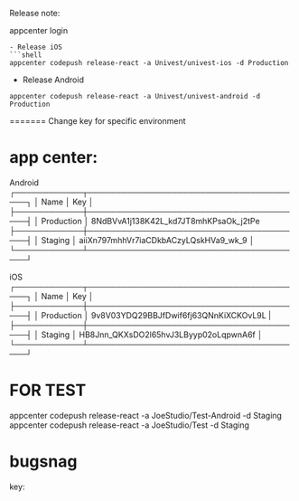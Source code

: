 Release note:

appcenter login

```
- Release iOS
```shell
appcenter codepush release-react -a Univest/univest-ios -d Production
```

- Release Android
```shell
appcenter codepush release-react -a Univest/univest-android -d Production
```

=======
Change key for specific environment
# app center: 

Android
┌────────────┬───────────────────────────────────────┐
│ Name       │ Key                                   │
├────────────┼───────────────────────────────────────┤
│ Production │ 8NdBVvA1j138K42L_kd7JT8mhKPsaOk_j2tPe
├────────────┼───────────────────────────────────────┤
│ Staging    │ aiiXn797mhhVr7iaCDkbACzyLQskHVa9_wk_9 │
└────────────┴───────────────────────────────────────┘

iOS
┌────────────┬───────────────────────────────────────┐
│ Name       │ Key                                   │
├────────────┼───────────────────────────────────────┤
│ Production │ 9v8V03YDQ29BBJfDwif6fj63QNnKiXCKOvL9L |
├────────────┼───────────────────────────────────────┤
│ Staging    │ HB8Jnn_QKXsDO2l65hvJ3LByyp02oLqpwnA6f │
└────────────┴───────────────────────────────────────┘


# FOR TEST
appcenter codepush release-react -a JoeStudio/Test-Android -d Staging
appcenter codepush release-react -a JoeStudio/Test -d Staging

# bugsnag
key: 
